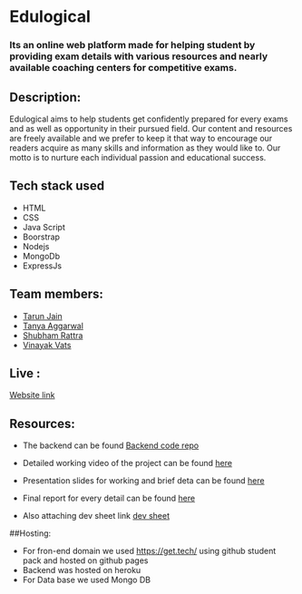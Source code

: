 # Edulogical
### Its an online web platform made for helping student by providing exam details with various resources and nearly available coaching centers for competitive exams.

## Description:
Edulogical aims to help students get confidently prepared for every exams and as well as opportunity in their pursued field. Our content and resources are freely available and we prefer to keep it that way to encourage our readers acquire as many skills and information as they would like to. Our motto is to nurture each individual passion and educational success.

## Tech stack used
- HTML
- CSS
- Java Script
- Boorstrap
- Nodejs
- MongoDb
- ExpressJs

## Team members:
- [Tarun Jain](https://github.com/tarunjain3)
- [Tanya Aggarwal](https://github.com/TanyaAggrawal)
- [Shubham Rattra](https://github.com/ShubhamRattra)
- [Vinayak Vats](https://github.com/Kingsmaan)


## Live :
[Website link](https://edulogical.tech/)

## Resources:
- The backend can be found [Backend code repo](https://github.com/Kingsmaan/apiprojectwebhosting)
- Detailed working video of the project can be found [here](https://youtu.be/TgWMf6WdLr8)
- Presentation slides for working and brief deta can be found [here]()
- Final report for every detail can be found [here]()

- Also attaching dev sheet link [dev sheet](https://docs.google.com/spreadsheets/d/1TINCuWajs6xU1KdyVXShKJVzbgRLadMEh_HzXgqZmWA/edit?usp=sharing)

##Hosting:
- For fron-end domain we used https://get.tech/ using github student pack and hosted on github pages
- Backend was hosted on heroku 
- For Data base we used Mongo DB



